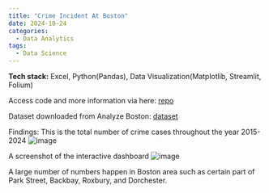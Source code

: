 ```yaml
---
title: "Crime Incident At Boston"
date: 2024-10-24
categories:
  - Data Analytics
tags:
  - Data Science
---
```


<b>Tech stack:</b> Excel, Python(Pandas), Data Visualization(Matplotlib, Streamlit, Folium)

Access code and more information via here: [repo](https://github.com/weibb123/Crime-accident-boston)

Dataset downloaded from Analyze Boston: [dataset](https://data.boston.gov/dataset/crime-incident-reports-august-2015-to-date-source-new-system)


Findings:
This is the total number of crime cases throughout the year 2015-2024
![image](https://github.com/user-attachments/assets/0f00c98e-dca3-4b3e-ac82-c47b523df776)

A screenshot of the interactive dashboard
![image](https://github.com/user-attachments/assets/c808a49d-78a3-4176-8f6f-74e31464e74c)

A large number of numbers happen in Boston area such as certain part of Park Street, Backbay, Roxbury, and Dorchester.


